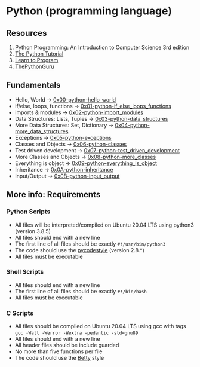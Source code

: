 # Python (programming language)
## Resources
1. Python Programming: An Introduction to Computer Science 3rd edition
2. [The Python Tutorial](https://docs.python.org/3.4/tutorial/index.html)
3. [Learn to Program](https://www.youtube.com/playlist?list=PLGLfVvz_LVvTn3cK5e6LjhgGiSeVlIRwt)
4. [ThePythonGuru](./https://thepythonguru.com/)

## Fundamentals
* Hello, World -> [0x00-python-hello_world](./0x00-python-hello_world)
* if/else, loops, functions -> [0x01-python-if_else_loops_functions](./0x01-python-if_else_loops_functions)
* imports & modules -> [0x02-python-import_modules](./0x02-python-import_modules)
* Data Structures: Lists, Tuples -> [0x03-python-data_structures](./0x03-python-data_structures)
* More Data Structures: Set, Dictionary -> [0x04-python-more_data_structures](./0x04-python-more_data_structures)
* Exceptions -> [0x05-python-exceptions](./0x05-python-exceptions)
* Classes and Objects -> [0x06-python-classes](./0x06-python-classes)
* Test driven development -> [0x07-python-test_driven_development](./0x07-python-test_driven_development)
* More Classes and Objects -> [0x08-python-more_classes](./0x08-python-more_classes)
* Everything is object -> [0x09-python-everything_is_object](./0x09-python-everything_is_object)
* Inheritance -> [0x0A-python-inheritance](./0x0A-python-inheritance)
* Input/Output -> [0x0B-python-input_output](./0x0B-python-input_output)

## More info: Requirements

### Python Scripts
* All files will be interpreted/compiled on Ubuntu 20.04 LTS using python3 (version 3.8.5)
* All files should end with a new line
* The first line of all files should be exactly `#!/usr/bin/python3`
* The code should use the [pycodestyle](./https://github.com/PyCQA/pycodestyle/issues/466) (version 2.8.*)
* All files must be executable

### Shell Scripts
* All files should end with a new line
* The first line of all files should be exactly `#!/bin/bash`
* All files must be executable

### C Scripts
* All files should be compiled on Ubuntu 20.04 LTS using gcc with tags
`gcc -Wall -Werror -Wextra -pedantic -std=gnu89`
* All files should end with a new line
* All header files should be include guarded
* No more than five functions per file
* The code should use the [Betty](https://github.com/holbertonschool/Betty) style

